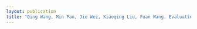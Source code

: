 ```yaml
---
layout: publication
title: "Qing Wang, Min Pan, Jie Wei, Xiaoqing Liu, Fuan Wang. Evaluation of DNA Methyltransferase Activity and Inhibition via Isothermal Enzyme-Free Concatenated Hybridization Chain Reaction. ACS Sens. 2017, 2, 932-939. DOI: 10.1021/acssensors.7b00168"
---
```

